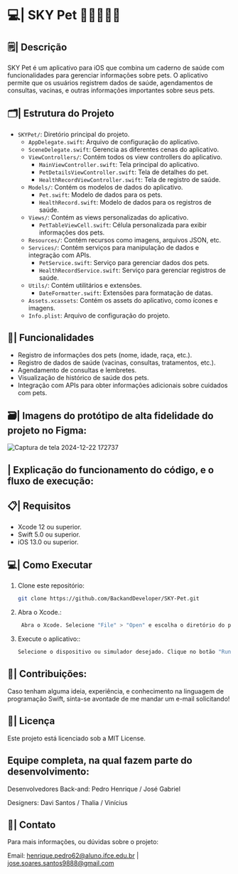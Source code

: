 #  💻| SKY Pet 📲🍎🐶🐱🐾

## 🗒️| Descrição
SKY Pet é um aplicativo para iOS que combina um caderno de saúde com funcionalidades para gerenciar informações sobre pets. O aplicativo permite que os usuários registrem dados de saúde, agendamentos de consultas, vacinas, e outras informações importantes sobre seus pets.

## 🗂️| Estrutura do Projeto

- `SKYPet/`: Diretório principal do projeto.
  - `AppDelegate.swift`: Arquivo de configuração do aplicativo.
  - `SceneDelegate.swift`: Gerencia as diferentes cenas do aplicativo.
  - `ViewControllers/`: Contém todos os view controllers do aplicativo.
    - `MainViewController.swift`: Tela principal do aplicativo.
    - `PetDetailsViewController.swift`: Tela de detalhes do pet.
    - `HealthRecordViewController.swift`: Tela de registro de saúde.
  - `Models/`: Contém os modelos de dados do aplicativo.
    - `Pet.swift`: Modelo de dados para os pets.
    - `HealthRecord.swift`: Modelo de dados para os registros de saúde.
  - `Views/`: Contém as views personalizadas do aplicativo.
    - `PetTableViewCell.swift`: Célula personalizada para exibir informações dos pets.
  - `Resources/`: Contém recursos como imagens, arquivos JSON, etc.
  - `Services/`: Contém serviços para manipulação de dados e integração com APIs.
    - `PetService.swift`: Serviço para gerenciar dados dos pets.
    - `HealthRecordService.swift`: Serviço para gerenciar registros de saúde.
  - `Utils/`: Contém utilitários e extensões.
    - `DateFormatter.swift`: Extensões para formatação de datas.
  - `Assets.xcassets`: Contém os assets do aplicativo, como ícones e imagens.
  - `Info.plist`: Arquivo de configuração do projeto.

## 🔎| Funcionalidades
- Registro de informações dos pets (nome, idade, raça, etc.).
- Registro de dados de saúde (vacinas, consultas, tratamentos, etc.).
- Agendamento de consultas e lembretes.
- Visualização de histórico de saúde dos pets.
- Integração com APIs para obter informações adicionais sobre cuidados com pets.

## 🗃️| Imagens do protótipo de alta fidelidade do projeto no Figma: 

![Captura de tela 2024-12-22 172737](https://github.com/user-attachments/assets/084aec14-559d-49fe-a446-80f6733d8941)

##   | Explicação do funcionamento do código, e o fluxo de execução:

## 📋| Requisitos
- Xcode 12 ou superior.
- Swift 5.0 ou superior.
- iOS 13.0 ou superior.

## 💻| Como Executar
1. Clone este repositório:
   
   ```bash
   git clone https://github.com/BackandDeveloper/SKY-Pet.git

2. Abra o Xcode.:
   
   ```bash
    Abra o Xcode. Selecione "File" > "Open" e escolha o diretório do projeto clonado.

3. Execute o aplicativo::
      
   ```bash
   Selecione o dispositivo ou simulador desejado. Clique no botão "Run" (ou pressione Cmd + R) para compilar e executar o aplicativo

  ## 👥| Contribuições: 

Caso tenham alguma ideia, experiência, e conhecimento na linguagem de programação Swift, sinta-se avontade de me mandar um e-mail solicitando!

 ## 📑| Licença
Este projeto está licenciado sob a MIT License.

## Equipe completa, na qual fazem parte do desenvolvimento: 

Desenvolvedores Back-and: Pedro Henrique / José Gabriel

Designers: Davi Santos / Thalia / Vinícius

 ## 📱| Contato
  
Para mais informações, ou dúvidas sobre o projeto:

Email: henrique.pedro62@aluno.ifce.edu.br | jose.soares.santos9888@gmail.com

